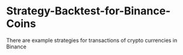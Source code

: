 # Strategy-Backtest-for-Binance-Coins
There are example strategies for transactions of crypto currencies in Binance
